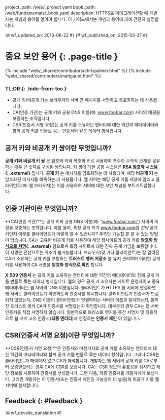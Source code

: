 project_path: /web/_project.yaml book_path: /web/fundamentals/_book.yaml description: HTTPS로 마이그레이션할 때 개발자는 개념과 용어를 알아야 합니다. 이 가이드에서는 개념과 용어에 대해 간단히 설명합니다.

{# wf_updated_on: 2016-08-22 #} {# wf_published_on: 2015-03-27 #}

# 중요 보안 용어 {: .page-title }

{% include "web/_shared/contributors/chrispalmer.html" %} {% include "web/_shared/contributors/mattgaunt.html" %}

### TL;DR {: .hide-from-toc }

* 공개 키/비공개 키는 브라우저와 서버 간 메시지를 서명하고 복호화하는 데 사용됩니다.
* CA(인증 기관)는 공개 키와 공용 DNS 이름(예: www.foobar.com) 사이의 매핑을 보증하는 조직입니다.
* CSR(인증서 서명 요청)는 공개 키를 소유하는 엔터티에 대한 약간의 메타데이터와 함께 공개 키를 번들로 묶는 인증서와 같은 데이터 형식입니다.

## 공개 키와 비공개 키 쌍이란 무엇입니까?

**공개 키와 비공개 키 쌍** 은 암호화 키와 복호화 키로 사용하며 특수한 수학적 관계를 공유하는 매우 큰 숫자로 구성된 쌍입니다. 키 쌍에 대한 공통 시스템은 **[RSA 암호화 시스템](https://en.wikipedia.org/wiki/RSA_(cryptosystem)){: .external}** 입니다. **공개 키** 는 메시지를 암호화하는 데 사용되며, 해당 **비공개 키** 는 암호화된 메시지를 해독하는 데 사용됩니다. 웹 서버는 해당 공개 키를 세상에 알리고 클라이언트(예: 웹 브라우저)는 이를 사용하여 서버에 대한 보안 채널을 부트스트랩합니다.

## 인증 기관이란 무엇입니까?

**CA(인증 기관)**는 공개 키와 공용 DNS 이름(예: “www.foobar.com”) 사이의 매핑을 보증하는 조직입니다. 예를 들어, 특정 공개 키가 www.foobar.com의 *진짜* 공개 키인지 여부를 클라이언트가 어떻게 알 수 있습니까? 추측만 가능할 뿐 알 수 있는 방법이 없습니다. CA는 고유한 비공개 키를 사용하여 해당 웹사이트의 공개 키를 **[암호화 방식으로 서명](https://en.wikipedia.org/wiki/RSA_(cryptosystem)#Signing_messages){: .external}** 함으로써 특정 사이트에 대한 진짜 공개 키임을 보증합니다. 이 서명은 전산으로는 위조가 불가능합니다. 브라우저(및 기타 클라이언트)는 잘 알려진 CA가 소유하는 공개 키를 포함하는 **트러스트 앵커 저장소** 를 유지 관리하며 이러한 공개 키를 사용하여 CA 서명을 **암호화 방식으로 확인** 합니다.

**X.509 인증서** 는 공개 키를 소유하는 엔터티에 대한 약간의 메타데이터와 함께 공개 키를 번들로 묶는 데이터 형식입니다. 웹의 경우 공개 키 소유자는 사이트 운영자이고 중요 메타데이터는 웹 서버의 DNS 이름입니다. 클라이언트가 HTTPS 웹 서버에 연결하면 웹 서버는 클라이언트가 확인하도록 인증서를 제시합니다. 클라이언트가 인증서가 만료되지 않았는지, DNS 이름이 클라이언트가 연결하려는 서버의 이름과 일치하는지, 알려진 트러스트 앵커 CA가 인증서를 서명했는지 확인합니다. 대부분의 경우 CA는 웹 서버 인증서를 직접 서명하지 않습니다. 일반적으로 트러스트 앵커를 중간 서명자 및 최종적으로 웹 서버 고유 인증서(**최종 엔터티**)에 연결하는 **인증서 체인** 이 있습니다.

## CSR(인증서 서명 요청)이란 무엇입니까?

**CSR(인증서 서명 요청)**은 인증서와 마찬가지로 공개 키를 소유하는 엔터티에 대한 약간의 메타데이터와 함께 공개 키를 번들로 묶는 데이터 형식입니다. 그러나 CSR는 클라이언트가 해석하지 않고 CA가 해석합니다. 개발자는 웹 서버의 공개 키를 CA로부터 보증받으려는 경우 CA에 CSR를 보냅니다. CA는 CSR 정보의 유효성을 검사하고 해당 정보를 사용하여 인증서를 생성합니다. 그런 다음, 최종 인증서를 개발자에게 보냅니다. 그러면 개발자는 이 인증서(또는 인증서 체인일 가능성이 더 높음)와 비공개 키를 웹 서버에 설치합니다.

## Feedback {: #feedback }

{# wf_devsite_translation #}